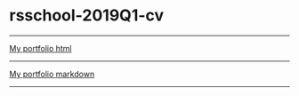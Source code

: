 # rsschool-2019Q1-cv
***
[My portfolio html](https://ekoniuh.github.io/rsschool-2019Q1-cv/)
***
[My portfolio markdown](https://ekoniuh.github.io/rsschool-2019Q1-cv/cv)
***
